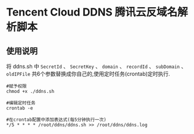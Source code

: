 # Tencent Cloud DDNS 腾讯云反域名解析脚本
## 使用说明
将 ddns.sh 中 `SecretId` 、 `SecretKey` 、 `domain` 、 `recordId` 、 `subDomain` 、 `oldIPFile` 共6个参数替换成你自己的,使用定时任务(crontab)定时执行.
```
#赋予权限
chmod +x ./ddns.sh

#编辑定时任务
crontab -e 

#在crontab配置中添加表达式(每5分钟执行一次)
*/5 * * * * /root/ddns/ddns.sh >> /root/ddns/ddns.log
```
